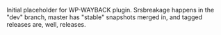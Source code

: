 Initial placeholder for WP-WAYBACK plugin. Srsbreakage happens in the "dev" branch, master has "stable" snapshots merged in, and tagged releases are, well, releases.